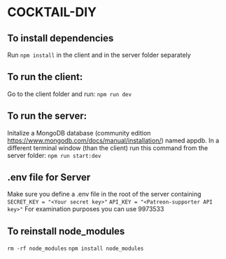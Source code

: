 # COCKTAIL-DIY 

## To install dependencies
Run `npm install` in the client and in the server folder separately

## To run the client:
Go to the client folder and run:
`npm run dev`

## To run the server:
Initalize a MongoDB database (community edition https://www.mongodb.com/docs/manual/installation/) named appdb.
In a different terminal window (than the client) run this command from the server folder:
`npm run start:dev` 

## .env file for Server
Make sure you define a .env file in the root of the server containing 
`SECRET_KEY = "<Your secret key>"`
`API_KEY = "<Patreon-supporter API key>"` For examination purposes you can use 9973533

## To reinstall node_modules
`rm -rf node_modules`
`npm install node_modules`

